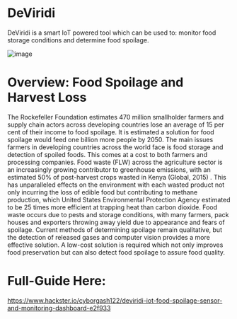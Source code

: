 # DeViridi
DeViridi is a smart IoT powered tool which can be used to: monitor food storage conditions and determine food spoilage.

![image](https://user-images.githubusercontent.com/69058244/193407003-5eb961d4-489c-420e-bdc6-4b201d5ed739.png)

# Overview: Food Spoilage and Harvest Loss
The Rockefeller Foundation estimates 470 million smallholder farmers and supply chain actors across developing countries lose an average of 15 per cent of their income to food spoilage. It is estimated a solution for food spoilage would feed one billion more people by 2050. The main issues farmers in developing countries across the world face is food storage and detection of spoiled foods. This comes at a cost to both farmers and processing companies. Food waste (FLW) across the agriculture sector is an increasingly growing contributor to greenhouse emissions, with an estimated 50% of post-harvest crops wasted in Kenya (Global, 2015) . This has unparalleled effects on the environment with each wasted product not only incurring the loss of edible food but contributing to methane production, which United States Environmental Protection Agency estimated to be 25 times more efficient at trapping heat than carbon dioxide. Food waste occurs due to pests and storage conditions, with many farmers, pack houses and exporters throwing away yield due to appearance and fears of spoilage. Current methods of determining spoilage remain qualitative, but the detection of released gases and computer vision provides a more effective solution. A low-cost solution is required which not only improves food preservation but can also detect food spoilage to assure food quality.

# Full-Guide Here:
https://www.hackster.io/cyborgash122/deviridi-iot-food-spoilage-sensor-and-monitoring-dashboard-e2f933
